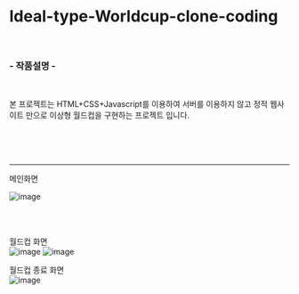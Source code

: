 # Ideal-type-Worldcup-clone-coding
 
<br>

### - 작품설명 -

<br>

본 프로젝트는 HTML+CSS+Javascript를 이용하여 서버를 이용하지 않고 정적 웹사이트 만으로 이상형 월드컵을 구현하는 프로젝트 입니다.
<br><br>

<br><br>
<hr>

메인화면

![image](https://user-images.githubusercontent.com/74617086/211261476-0af896b2-bd22-4747-afbb-a1acc8274eb7.png)

<br><br>

월드컵 화면 <br>
![image](https://user-images.githubusercontent.com/74617086/211261864-c3ba3795-79a6-42f2-982e-3552c4a2ee8d.png)
![image](https://user-images.githubusercontent.com/74617086/211261902-b859dc4e-9568-4feb-a8d3-985c9d9c5a00.png)



월드컵 종료 화면<br>
![image](https://user-images.githubusercontent.com/74617086/211261764-03f89294-4b41-455f-8358-1065b4ba5792.png)
